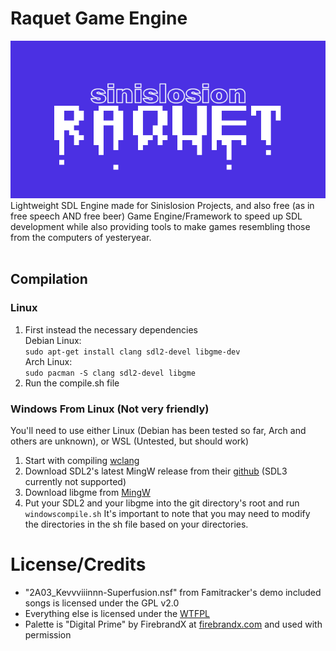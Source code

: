 # Raquet Game Engine
![Sinislosion Raquet](/raquetlogo.png)<br>
Lightweight SDL Engine made for Sinislosion Projects, and also free (as in free speech AND free beer) Game Engine/Framework to speed up SDL development while also providing tools to make games resembling those from the computers of yesteryear.
<br><br>

## Compilation
### Linux
1. First instead the necessary dependencies<br>
	Debian Linux:<br>
	`sudo apt-get install clang sdl2-devel libgme-dev`<br>
    Arch Linux:<br>
	`sudo pacman -S clang sdl2-devel libgme`
2. Run the compile.sh file

### Windows From Linux (Not very friendly)
You'll need to use either Linux (Debian has been tested so far, Arch and others are unknown), or WSL (Untested, but should work)
1. Start with compiling [wclang](https://github.com/tpoechtrager/wclang/tree/master)
2. Download SDL2's latest MingW release from their [github](https://github.com/libsdl-org/SDL/releases/) (SDL3 currently not supported)
3. Download libgme from [MingW](https://packages.msys2.org/package/mingw-w64-x86_64-libgme)
4. Put your SDL2 and your libgme into the git directory's root and run `windowscompile.sh`
It's important to note that you may need to modify the directories in the sh file based on your directories.

# License/Credits
- "2A03_Kevvviiinnn-Superfusion.nsf" from Famitracker's demo included songs is licensed under the GPL v2.0<br>
- Everything else is licensed under the [WTFPL](http://www.wtfpl.net/about/)
- Palette is "Digital Prime" by FirebrandX at [firebrandx.com](http://www.firebrandx.com/nespalette.html) and used with permission<br>
